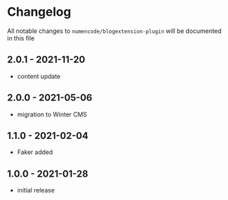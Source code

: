 # Changelog

All notable changes to `numencode/blogextension-plugin` will be documented in this file

## 2.0.1 - 2021-11-20

- content update

## 2.0.0 - 2021-05-06

- migration to Winter CMS

## 1.1.0 - 2021-02-04

- Faker added

## 1.0.0 - 2021-01-28

- initial release
